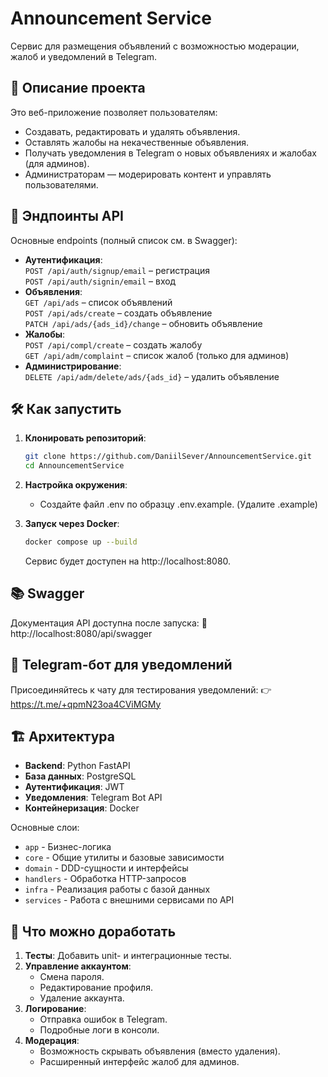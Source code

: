 # Announcement Service

Сервис для размещения объявлений с возможностью модерации, жалоб и уведомлений в Telegram.

## 📌 Описание проекта

Это веб-приложение позволяет пользователям:
- Создавать, редактировать и удалять объявления.
- Оставлять жалобы на некачественные объявления.
- Получать уведомления в Telegram о новых объявлениях и жалобах (для админов).
- Администраторам — модерировать контент и управлять пользователями.

## 🚀 Эндпоинты API

Основные endpoints (полный список см. в Swagger):
- **Аутентификация**:  
  `POST /api/auth/signup/email` – регистрация  
  `POST /api/auth/signin/email` – вход  
- **Объявления**:  
  `GET /api/ads` – список объявлений  
  `POST /api/ads/create` – создать объявление  
  `PATCH /api/ads/{ads_id}/change` – обновить объявление  
- **Жалобы**:  
  `POST /api/compl/create` – создать жалобу  
  `GET /api/adm/complaint` – список жалоб (только для админов)  
- **Администрирование**:  
  `DELETE /api/adm/delete/ads/{ads_id}` – удалить объявление  

## 🛠️ Как запустить

1. **Клонировать репозиторий**:
    ```bash
    git clone https://github.com/DaniilSever/AnnouncementService.git
    cd AnnouncementService
    ```
    
2. **Настройка окружения**:
    - Создайте файл .env по образцу .env.example. (Удалите .example)

3. **Запуск через Docker**:
    ```bash
    docker compose up --build
    ```
    Сервис будет доступен на http://localhost:8080.

## 📚 Swagger
Документация API доступна после запуска: 🔗 http://localhost:8080/api/swagger

## 🤖 Telegram-бот для уведомлений
Присоединяйтесь к чату для тестирования уведомлений: 👉 https://t.me/+qpmN23oa4CViMGMy

## 🏗️ Архитектура
- **Backend**: Python FastAPI
- **База данных**: PostgreSQL
- **Аутентификация**: JWT
- **Уведомления**: Telegram Bot API
- **Контейнеризация**: Docker

Основные слои:
- `app` - Бизнес-логика
- `core` - Общие утилиты и базовые зависимости
- `domain` - DDD-сущности и интерфейсы
- `handlers` - Обработка HTTP-запросов 
- `infra` - Реализация работы с базой данных
- `services` - Работа с внешними сервисами по API

## 🔧 Что можно доработать
1) **Тесты**: Добавить unit- и интеграционные тесты.
2) **Управление аккаунтом**:
    - Смена пароля.
    - Редактирование профиля.
    - Удаление аккаунта.
3) **Логирование**:
    - Отправка ошибок в Telegram.
    - Подробные логи в консоли.
4) **Модерация**:
    - Возможность скрывать объявления (вместо удаления).
    - Расширенный интерфейс жалоб для админов.